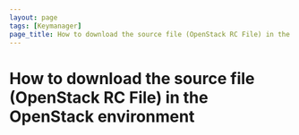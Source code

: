 ```yaml
---
layout: page
tags: [Keymanager]
page_title: How to download the source file (OpenStack RC File) in the OpenStack environment
---
```


# How to download the source file (OpenStack RC File) in the OpenStack environment
